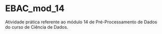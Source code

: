# EBAC_mod_14
Atividade prática referente ao módulo 14 de Pré-Processamento de Dados do curso de Ciência de Dados.
